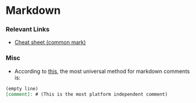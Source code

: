 # Markdown

### Relevant Links
* [Cheat sheet (common mark)](https://commonmark.org/help/)

### Misc

[comment]: # (Testing the comments, this should not appear)
* According to [this](https://stackoverflow.com/a/32190021),
  the most universal method for markdown comments is:
```markdown
(empty line)
[comment]: # (This is the most platform independent comment)
```